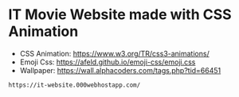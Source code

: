# IT Movie Website made with CSS Animation

- CSS Animation:  https://www.w3.org/TR/css3-animations/
- Emoji Css: https://afeld.github.io/emoji-css/emoji.css
- Wallpaper: https://wall.alphacoders.com/tags.php?tid=66451

```
https://it-website.000webhostapp.com/
```